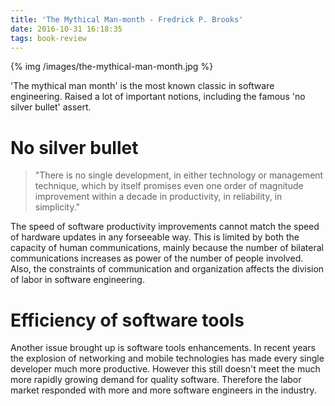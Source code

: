 ```yaml
---
title: 'The Mythical Man-month - Fredrick P. Brooks'
date: 2016-10-31 16:18:35
tags: book-review
---
```


{% img /images/the-mythical-man-month.jpg %}

'The mythical man month' is the most known classic in software engineering. Raised a lot of important notions, including the famous 'no silver bullet' assert.

No silver bullet
===
> "There is no single development, in either technology or management technique, which by itself promises even one order of magnitude improvement within a decade in productivity, in reliability, in simplicity."

The speed of software productivity improvements cannot match the speed of hardware updates in any forseeable way. This is limited by both the capacity of human communications, mainly because the number of bilateral communications increases as power of the number of people involved. Also, the constraints of communication and organization affects the division of labor in software engineering.

Efficiency of software tools
===
Another issue brought up is software tools enhancements. In recent years the explosion of networking and mobile technologies has made every single developer much more productive. However this still doesn't meet the much more rapidly growing demand for quality software. Therefore the labor market responded with more and more software engineers in the industry.

